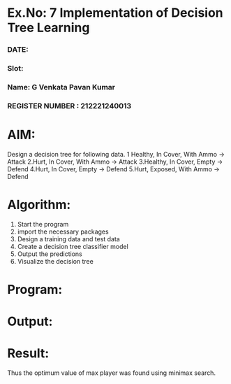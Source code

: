 # Ex.No: 7 Implementation of Decision Tree Learning 
### DATE:                           
### Slot:
### Name: G Venkata Pavan Kumar
### REGISTER NUMBER : 212221240013

# AIM:
Design a decision tree for following data. 
1 Healthy, In Cover, With Ammo -> Attack
2.Hurt, In Cover, With Ammo -> Attack
3.Healthy, In Cover, Empty -> Defend
4.Hurt, In Cover, Empty -> Defend
5.Hurt, Exposed, With Ammo -> Defend
# Algorithm:
1. Start the program
2. import the necessary packages 
3. Design a training data and test data 
4. Create a decision tree classifier model
5. Output the predictions 
6. Visualize the decision tree 
# Program:






# Output:



# Result:
Thus the optimum value of max player was found using minimax search.
